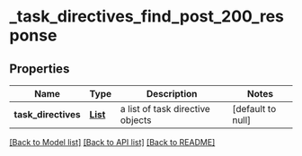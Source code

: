 # _task_directives_find_post_200_response
## Properties

| Name | Type | Description | Notes |
|------------ | ------------- | ------------- | -------------|
| **task\_directives** | [**List**](TaskDirectiveObject.md) | a list of task directive objects | [default to null] |

[[Back to Model list]](../README.md#documentation-for-models) [[Back to API list]](../README.md#documentation-for-api-endpoints) [[Back to README]](../README.md)

